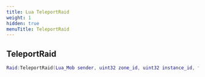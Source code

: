 ```yaml
---
title: Lua TeleportRaid
weight: 1
hidden: true
menuTitle: TeleportRaid
---
```

## TeleportRaid
```lua
Raid:TeleportRaid(Lua_Mob sender, uint32 zone_id, uint32 instance_id, float x, float y, float z, float h); -- void
```